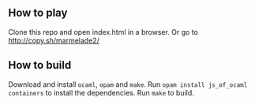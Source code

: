 How to play
-

Clone this repo and open index.html in a browser. Or go to http://copy.sh/marmelade2/

How to build
-

Download and install `ocaml`, `opam` and `make`.
Run `opam install js_of_ocaml containers` to install the dependencies.
Run `make` to build.


